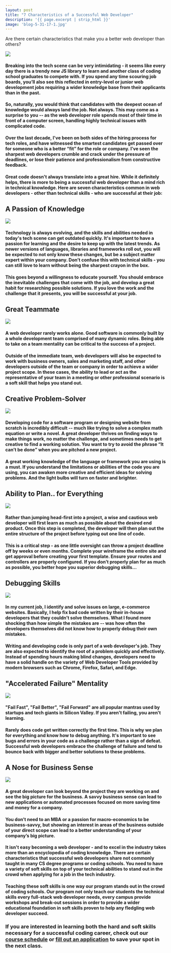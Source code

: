 ```yaml
---
layout: post
title: "7 Characteristics of a Successful Web Developer"
description: '{{ page.excerpt | strip_html }}'
image: 'blog-5-31-17-1.jpg'
---
```

Are there certain characteristics that make you a better web developer than others?

<div class="col-sm-12">
  <img class="img-full" src="/assets/images/blog-5-31-17-1.jpg" />
</div>

#### Breaking into the tech scene can be very intimidating - it seems like every day there is a trendy new JS library to learn and another class of coding school graduates to compete with. If you spend any time scouring job boards, you’ll also see this reflected in entry-level or junior web development jobs requiring a wider knowledge base from their applicants than in the past.  

#### So, naturally, you would think that candidates with the deepest ocean of knowledge would always land the job. Not always. This may come as a surprise to you -- as the web developer role spends most of their time in front of a computer screen, handling highly technical issues with complicated code.

#### Over the last decade, I've been on both sides of the hiring process for tech roles, and have witnessed the smartest candidates get passed over for someone who is a better “fit” for the role or company. I’ve seen the sharpest web developers crumble and crack under the pressure of deadlines, or lose their patience and professionalism from constructive feedback.

#### Great code doesn't always translate into a great hire. While it definitely helps, there is more to being a successful web developer than a mind rich in technical knowledge. Here are seven characteristics common in web developers - other than technical skills - who are successful at their job:

## A Passion of Knowledge

<div class="col-sm-12">
  <img class="img-full" src="/assets/images/blog-5-31-17-2.jpg" />
</div>

#### Technology is always evolving, and the skills and abilities needed in today's tech scene can get outdated quickly. It's important to have a passion for learning and the desire to keep up with the latest trends. As newer versions of languages, libraries and frameworks roll out, you will be expected to not only know these changes, but be a subject matter expert within your company.  Don’t confuse this with technical skills - you can still love to learn without being the sharpest crayon in the box.

#### This goes beyond a willingness to educate yourself. You should embrace the inevitable challenges that come with the job, and develop a great habit for researching possible solutions. If you love the work and the challenge that it presents, you will be successful at your job.

## Great Teammate

<div class="col-sm-12">
  <img class="img-full" src="/assets/images/blog-5-31-17-3.jpg" />
</div>

#### A web developer rarely works alone. Good software is commonly built by a whole development team comprised of many dynamic roles. Being able to take on a team mentality can be critical to the success of a project.

#### Outside of the immediate team, web developers will also be expected to work with business owners, sales and marketing staff, and other developers outside of the team or company in order to achieve a wider project scope. In these cases, the ability to lead or act as the representative of your team in a meeting or other professional scenario is a soft skill that helps you stand out.

## Creative Problem-Solver

<div class="col-sm-12">
  <img class="img-full" src="/assets/images/blog-5-31-17-4.jpg" />
</div>

#### Developing code for a software program or designing website from scratch is incredibly difficult -- much like trying to solve a complex math equation or write a novel. A great developer thrives on finding ways to make things work, no matter the challenge, and sometimes needs to get creative to find a working solution. You want to try to avoid the phrase “It can’t be done” when you are pitched a new project.

#### A great working knowledge of the language or framework you are using is a must. If you understand the limitations or abilities of the code you are using, you can awaken more creative and efficient ideas for solving problems. And the light bulbs will turn on faster and brighter.

## Ability to Plan.. for Everything

<div class="col-sm-12">
  <img class="img-full" src="/assets/images/blog-5-31-17-5.jpg" />
</div>

#### Rather than jumping head-first into a project, a wise and cautious web developer will first learn as much as possible about the desired end product. Once this step is completed, the developer will then plan out the entire structure of the project before typing out one line of code.

#### This is a critical step - as one little oversight can throw a project deadline off by weeks or even months. Complete your wireframe the entire site and get approval before creating your first template. Ensure your routes and controllers are properly configured. If you don’t properly plan for as much as possible, you better hope you superior debugging skills...

## Debugging Skills

<div class="col-sm-12">
  <img class="img-full" src="/assets/images/blog-5-31-17-6.jpg" />
</div>

#### In my current job, I identify and solve issues on large, e-commerce websites. Basically, I help fix bad code written by their in-house developers that they couldn’t solve themselves. What I found more shocking than how simple the mistakes are -- was how often the developers themselves did not know how to properly debug their own mistakes.

#### Writing and developing code is only part of a web developer's job. They are also expected to identify the root of a problem quickly and effectively. Instead of spending hours making blind changes, developers need to have a solid handle on the variety of Web Developer Tools provided by modern browsers such as Chrome, Firefox, Safari, and Edge.

## "Accelerated Failure" Mentality

<div class="col-sm-12">
  <img class="img-full" src="/assets/images/blog-5-31-17-7.jpg" />
</div>

#### "Fail Fast", "Fail Better", "Fail Forward" are all popular mantras used by startups and tech giants in Silicon Valley. If you aren't failing, you aren't learning.

#### Rarely does code get written correctly the first time. This is why we plan for everything and know how to debug anything. It's important to see bugs and errors in your code as a challenge rather than a sign of defeat. Successful web developers embrace the challenge of failure and tend to bounce back with bigger and better solutions to these problems.

## A Nose for Business Sense

<div class="col-sm-12">
  <img class="img-full" src="/assets/images/blog-5-31-17-8.jpg" />
</div>

#### A great developer can look beyond the project they are working on and see the big picture for the business. A savvy business sense can lead to new applications or automated processes focused on more saving time and money for a company.

#### You don’t need to an MBA or a passion for macro-economics to be business-savvy, but showing an interest in areas of the business outside of your direct scope can lead to a better understanding of your company’s big picture.

#### It isn't easy becoming a web developer - and to excel in the industry takes more than an encyclopedia of coding knowledge. There are certain characteristics that successful web developers share not commonly taught in many CS degree programs or coding schools. You need to have a variety of soft skills on top of your technical abilities to stand out in the crowd when applying for a job in the tech industry.

#### Teaching these soft skills is one way our program stands out in the crowd of coding schools. Our program not only teach our students the technical skills every full-stack web developer needs, every campus provide workshops and break-out sessions in order to provide a wider educational foundation in soft skills proven to help any fledgling web developer succeed.

### If you are interested in learning both the hard and soft skills necessary for a successful coding career, check out our [course schedule](/courses/) or [fill out an application](/apply/) to save your spot in the next class.
